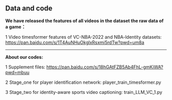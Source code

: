 Data and code
----------------------------------------------------------------------------------------------------------------------------------
**We have released the features of all videos in the dataset the raw data of a game：**

1 Video timesformer features of VC-NBA-2022 and NBA-ldentity datasets:
https://pan.baidu.com/s/1T4AuNHuOkglxRsxmi5rdTw?pwd=um8a

----------------------------------------------------------------------------------------------------------------------------------
**About our codes:**

1 Supplement files:
https://pan.baidu.com/s/18hGAtFZB5Ab4FhL-gmKiWA?pwd=mbuu

2 Stage_one for player identification network: 
player_train_timesformer.py

3 Stage_two for identity-aware sports video captioning:
train_LLM_VC_1.py
